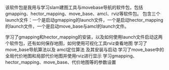 该软件包是我用与学习slam建图工具与movebase导航的软件包，包括gmapping、hector_mapping、move_base、amcl、rviz等软件包。
包含三个launch文件：一个是启动gmapping的launch文件，一个是启动hector_mapping的launch文件，一个是启动move_base与amcl的launch文件。

学习了gmapping和hector_mapping的安装，以及如何使用launch文件启动这两个软件包，还有如何保存地图，如何使用可视化工具rviz查看地图
学习了move_base导航算法以及 amcl定位算法 及其安装与启动
学习了move_base中的全局代价地图和局部代价地图并使用rviz进行显示
学习gmapping、hector_mapping、move_base、代价地图等的参数设置